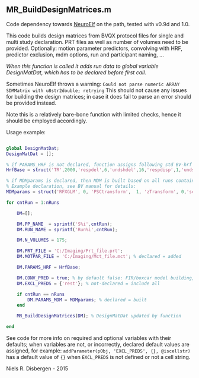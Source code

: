 ## MR_BuildDesignMatrices.m ##

Code dependency towards [NeuroElf](http://neuroelf.net/ "http://neuroelf.net/") on the path, tested with v0.9d and 1.0.

This code builds design matrices from BVQX protocol files for single and
multi study declaration. PRT files as well as number of volumes need to be provided. Optionally: motion parameter predictors,
convolving with HRF, predictor exclusion, mdm options, run and
participant naming, ...

_When this function is called it adds run data to global variable
DesignMatDat, which has to be declared before first call._

Sometimes NeuroElf throws a warning: ```Could not parse numeric ARRAY SDMMatrix with u8str2double; retrying``` This should not cause any issues for building the design matrices; in case it does fail to parse an error should be provided instead.

Note this is a relatively bare-bone function with limited checks, hence it should be employed accordingly.

Usage example:
```matlab

global DesignMatDat;
DesignMatDat = [];

% if PARAMS_HRF is not declared, function assigns following std BV-hrf shape:
HrfBase = struct('TR',2000,'respdel',6,'undshdel',16,'respdisp',1,'undshdisp',1,'respundshrat',6,'onset',0);

% if MDMparams is declared, then MDM is built based on all runs contained in DesignMatDat.
% Example declaration, see BV manual for details:
MDMparams = struct('RFXGLM', 0, 'PSCtransform',  1, 'zTransform', 0,'separatePreds', 0);

for cntRun = 1:nRuns

    DM=[];

    DM.PP_NAME  = sprintf('S%i',cntRun);
    DM.RUN_NAME = sprintf('Run%i',cntRun);

    DM.N_VOLUMES = 175;

    DM.PRT_FILE = 'C:/Imaging/Prt_file.prt';
    DM.MOTPAR_FILE = 'C:/Imaging/Mct_file.mct'; % declared = added

    DM.PARAMS_HRF = HrfBase;

    DM.CONV_PRED = true; % by default false: FIR/boxcar model building, i.e. no deconvolution
    DM.EXCL_PREDS = {'rest'}; % not-declared = include all

    if cntRun == nRuns
        DM.PARAMS_MDM = MDMparams; % declared = built
    end

    MR_BuildDesignMatrices(DM); % DesignMatDat updated by function

end

```

See code for more info on required and optional variables with their defaults; when variables are not, or incorrectly, declared default values are assigned, for example: `addParameter(pObj, 'EXCL_PREDS', {}, @iscellstr)` has a default value of `{}` when `EXCL_PREDS` is not defined or not a cell string.

Niels R. Disbergen - 2015
